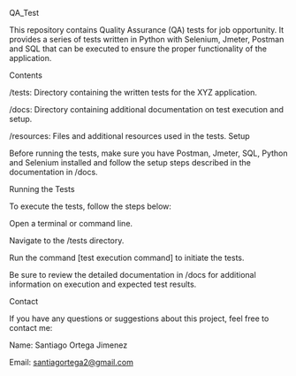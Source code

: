 QA_Test

This repository contains Quality Assurance (QA) tests for job opportunity. It provides a series of tests written in Python with Selenium, Jmeter, Postman and SQL that can be executed to ensure the proper functionality of the application.

Contents

/tests: Directory containing the written tests for the XYZ application.

/docs: Directory containing additional documentation on test execution and setup.

/resources: Files and additional resources used in the tests.
Setup

Before running the tests, make sure you have Postman, Jmeter, SQL, Python and Selenium installed and follow the setup steps described in the documentation in /docs.


Running the Tests


To execute the tests, follow the steps below:

Open a terminal or command line.

Navigate to the /tests directory.

Run the command [test execution command] to initiate the tests.

Be sure to review the detailed documentation in /docs for additional information on execution and expected test results.

Contact

If you have any questions or suggestions about this project, feel free to contact me:

Name: Santiago Ortega Jimenez

Email: santiagortega2@gmail.com
